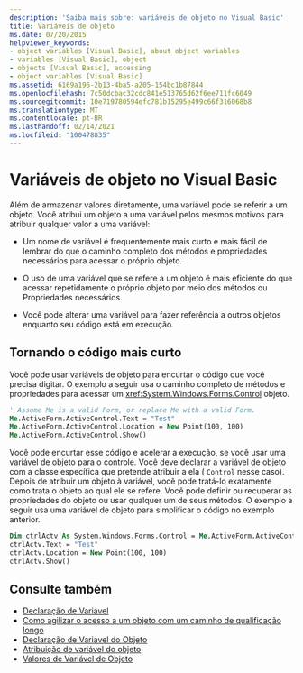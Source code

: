 ```yaml
---
description: 'Saiba mais sobre: variáveis de objeto no Visual Basic'
title: Variáveis de objeto
ms.date: 07/20/2015
helpviewer_keywords:
- object variables [Visual Basic], about object variables
- variables [Visual Basic], object
- objects [Visual Basic], accessing
- object variables [Visual Basic]
ms.assetid: 6169a196-2b13-4ba5-a205-154bc1b87844
ms.openlocfilehash: 7c50dcbac32cdc841e513765d62f6ee711fc6049
ms.sourcegitcommit: 10e719780594efc781b15295e499c66f316068b8
ms.translationtype: MT
ms.contentlocale: pt-BR
ms.lasthandoff: 02/14/2021
ms.locfileid: "100478835"
---
```

# <a name="object-variables-in-visual-basic"></a>Variáveis de objeto no Visual Basic

Além de armazenar valores diretamente, uma variável pode se referir a um objeto. Você atribui um objeto a uma variável pelos mesmos motivos para atribuir qualquer valor a uma variável:

- Um nome de variável é frequentemente mais curto e mais fácil de lembrar do que o caminho completo dos métodos e propriedades necessários para acessar o próprio objeto.

- O uso de uma variável que se refere a um objeto é mais eficiente do que acessar repetidamente o próprio objeto por meio dos métodos ou Propriedades necessários.

- Você pode alterar uma variável para fazer referência a outros objetos enquanto seu código está em execução.

## <a name="making-code-shorter"></a>Tornando o código mais curto

Você pode usar variáveis de objeto para encurtar o código que você precisa digitar. O exemplo a seguir usa o caminho completo de métodos e propriedades para acessar um <xref:System.Windows.Forms.Control> objeto.

```vb
' Assume Me is a valid Form, or replace Me with a valid Form.
Me.ActiveForm.ActiveControl.Text = "Test"
Me.ActiveForm.ActiveControl.Location = New Point(100, 100)
Me.ActiveForm.ActiveControl.Show()
```

Você pode encurtar esse código e acelerar a execução, se você usar uma variável de objeto para o controle. Você deve declarar a variável de objeto com a classe específica que pretende atribuir a ela ( `Control` nesse caso). Depois de atribuir um objeto à variável, você pode tratá-lo exatamente como trata o objeto ao qual ele se refere. Você pode definir ou recuperar as propriedades do objeto ou usar qualquer um de seus métodos. O exemplo a seguir usa uma variável de objeto para simplificar o código no exemplo anterior.

```vb
Dim ctrlActv As System.Windows.Forms.Control = Me.ActiveForm.ActiveControl
ctrlActv.Text = "Test"
ctrlActv.Location = New Point(100, 100)
ctrlActv.Show()
```

## <a name="see-also"></a>Consulte também

- [Declaração de Variável](variable-declaration.md)
- [Como agilizar o acesso a um objeto com um caminho de qualificação longo](how-to-speed-up-access-to-an-object-with-a-long-qualification-path.md)
- [Declaração de Variável do Objeto](object-variable-declaration.md)
- [Atribuição de variável do objeto](object-variable-assignment.md)
- [Valores de Variável de Objeto](object-variable-values.md)

